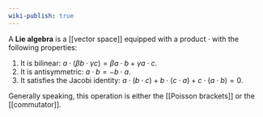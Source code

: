 ```yaml
---
wiki-publish: true
---
```

A **Lie algebra** is a [[vector space]] equipped with a product $\cdot$ with the following properties:
1. It is bilinear: $a\cdot(\beta b\cdot \gamma c)=\beta a\cdot b+\gamma a\cdot c$.
2. It is antisymmetric: $a\cdot b=-b\cdot a$.
3. It satisfies the Jacobi identity: $a\cdot(b\cdot c)+b\cdot(c\cdot a)+c\cdot(a\cdot b)=0$.

Generally speaking, this operation is either the [[Poisson brackets]] or the [[commutator]].